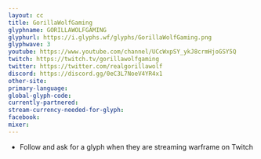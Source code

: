 ```yaml
---
layout: cc
title: GorillaWolfGaming
glyphname: GORILLAWOLFGAMING
glyphurl: https://i.glyphs.wf/glyphs/GorillaWolfGaming.png
glyphwave: 3
youtube: https://www.youtube.com/channel/UCcWxpSY_ykJ8crmHjoGSY5Q
twitch: https://twitch.tv/gorillawolfgaming
twitter: https://twitter.com/realgorillawolf
discord: https://discord.gg/0eC3L7NoeV4YR4x1
other-site: 
primary-language: 
global-glyph-code: 
currently-partnered: 
stream-currency-needed-for-glyph: 
facebook: 
mixer: 
---
```

* Follow and ask for a glyph when they are streaming warframe on Twitch
